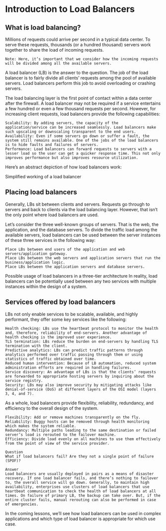 # Introduction to Load Balancers
## What is load balancing?
Millions of requests could arrive per second in a typical data center. To serve these requests, thousands (or a hundred thousand) servers work together to share the load of incoming requests.
```
Note: Here, it’s important that we consider how the incoming requests will be divided among all the available servers.
```
A load balancer (LB) is the answer to the question. The job of the load balancer is to fairly divide all clients’ requests among the pool of available servers. Load balancers perform this job to avoid overloading or crashing servers.

The load balancing layer is the first point of contact within a data center after the firewall. A load balancer may not be required if a service entertains a few hundred or even a few thousand requests per second. However, for increasing client requests, load balancers provide the following capabilities:

```
Scalability: By adding servers, the capacity of the application/service can be increased seamlessly. Load balancers make such upscaling or downscaling transparent to the end users.
Availability: Even if some servers go down or suffer a fault, the system still remains available. One of the jobs of the load balancers is to hide faults and failures of servers.
Performance: Load balancers can forward requests to servers with a lesser load so the user can get a quicker response time. This not only improves performance but also improves resource utilization.
```
Here’s an abstract depiction of how load balancers work:

Simplified working of a load balancer

## Placing load balancers
Generally, LBs sit between clients and servers. Requests go through to servers and back to clients via the load balancing layer. However, that isn’t the only point where load balancers are used.

Let’s consider the three well-known groups of servers. That is the web, the application, and the database servers. To divide the traffic load among the available servers, load balancers can be used between the server instances of these three services in the following way:


```
Place LBs between end users of the application and web servers/application gateway.
Place LBs between the web servers and application servers that run the business/application logic.
Place LBs between the application servers and database servers.
```
Possible usage of load balancers in a three-tier architecture
In reality, load balancers can be potentially used between any two services with multiple instances within the design of a system.

## Services offered by load balancers
LBs not only enable services to be scalable, available, and highly performant, they offer some key services like the following:
```
Health checking: LBs use the heartbeat protocol to monitor the health and, therefore, reliability of end-servers. Another advantage of health checking is the improved user experience.
TLS termination: LBs reduce the burden on end-servers by handling TLS termination with the client.
Predictive analytics: LBs can predict traffic patterns through analytics performed over traffic passing through them or using statistics of traffic obtained over time.
Reduced human intervention: Because of LB automation, reduced system administration efforts are required in handling failures.
Service discovery: An advantage of LBs is that the clients’ requests are forwarded to appropriate hosting servers by inquiring about the service registry.
Security: LBs may also improve security by mitigating attacks like denial-of-service (DoS) at different layers of the OSI model (layers 3, 4, and 7).
```
As a whole, load balancers provide flexibility, reliability, redundancy, and efficiency to the overall design of the system.

```
Flexibility: Add or remove machines transparently on the fly.
Reliability: Buggy hosts can be removed through health monitoring which makes the system reliable.
Redundancy: Multiple paths leading to the same destination or failed server’s load is rerouted to the failover machine.
Efficiency: Divide load evenly on all machines to use them effectively from the point of view of the service provider.
```
```
Question
What if load balancers fail? Are they not a single point of failure (SPOF)?

Answer
Load balancers are usually deployed in pairs as a means of disaster recovery. If one load balancer fails, and there’s nothing to failover to, the overall service will go down. Generally, to maintain high availability, enterprises use clusters of load balancers that use heartbeat communication to check the health of load balancers at all times. On failure of primary LB, the backup can take over. But, if the entire cluster fails, manual rerouting can also be performed in case of emergencies.
```

In the coming lessons, we’ll see how load balancers can be used in complex applications and which type of load balancer is appropriate for which use case.
